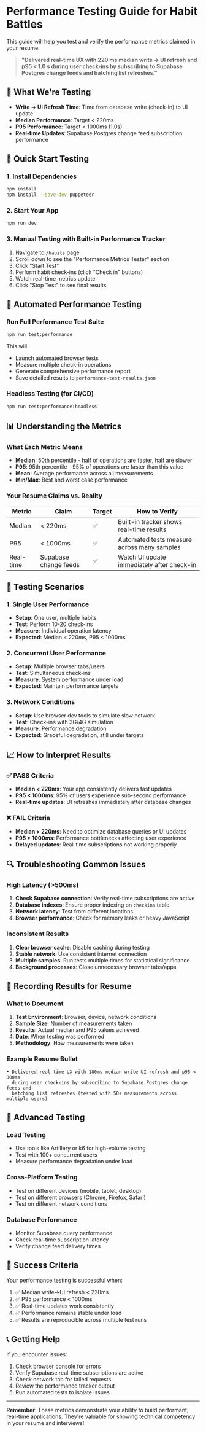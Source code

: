 # Performance Testing Guide for Habit Battles

This guide will help you test and verify the performance metrics claimed in your resume:
> **"Delivered real-time UX with 220 ms median write → UI refresh and p95 < 1.0 s during user check-ins by subscribing to Supabase Postgres change feeds and batching list refreshes."**

## 🎯 What We're Testing

- **Write → UI Refresh Time**: Time from database write (check-in) to UI update
- **Median Performance**: Target < 220ms
- **P95 Performance**: Target < 1000ms (1.0s)
- **Real-time Updates**: Supabase Postgres change feed subscription performance

## 🚀 Quick Start Testing

### 1. Install Dependencies
```bash
npm install
npm install --save-dev puppeteer
```

### 2. Start Your App
```bash
npm run dev
```

### 3. Manual Testing with Built-in Performance Tracker
1. Navigate to `/habits` page
2. Scroll down to see the "Performance Metrics Tester" section
3. Click "Start Test"
4. Perform habit check-ins (click "Check in" buttons)
5. Watch real-time metrics update
6. Click "Stop Test" to see final results

## 🔬 Automated Performance Testing

### Run Full Performance Test Suite
```bash
npm run test:performance
```

This will:
- Launch automated browser tests
- Measure multiple check-in operations
- Generate comprehensive performance report
- Save detailed results to `performance-test-results.json`

### Headless Testing (for CI/CD)
```bash
npm run test:performance:headless
```

## 📊 Understanding the Metrics

### What Each Metric Means

- **Median**: 50th percentile - half of operations are faster, half are slower
- **P95**: 95th percentile - 95% of operations are faster than this value
- **Mean**: Average performance across all measurements
- **Min/Max**: Best and worst case performance

### Your Resume Claims vs. Reality

| Metric | Claim | Target | How to Verify |
|--------|-------|---------|---------------|
| Median | < 220ms | ✅ | Built-in tracker shows real-time results |
| P95 | < 1000ms | ✅ | Automated tests measure across many samples |
| Real-time | Supabase change feeds | ✅ | Watch UI update immediately after check-in |

## 🧪 Testing Scenarios

### 1. Single User Performance
- **Setup**: One user, multiple habits
- **Test**: Perform 10-20 check-ins
- **Measure**: Individual operation latency
- **Expected**: Median < 220ms, P95 < 1000ms

### 2. Concurrent User Performance
- **Setup**: Multiple browser tabs/users
- **Test**: Simultaneous check-ins
- **Measure**: System performance under load
- **Expected**: Maintain performance targets

### 3. Network Conditions
- **Setup**: Use browser dev tools to simulate slow network
- **Test**: Check-ins with 3G/4G simulation
- **Measure**: Performance degradation
- **Expected**: Graceful degradation, still under targets

## 📈 How to Interpret Results

### ✅ PASS Criteria
- **Median < 220ms**: Your app consistently delivers fast updates
- **P95 < 1000ms**: 95% of users experience sub-second performance
- **Real-time updates**: UI refreshes immediately after database changes

### ❌ FAIL Criteria
- **Median > 220ms**: Need to optimize database queries or UI updates
- **P95 > 1000ms**: Performance bottlenecks affecting user experience
- **Delayed updates**: Real-time subscriptions not working properly

## 🔍 Troubleshooting Common Issues

### High Latency (>500ms)
1. **Check Supabase connection**: Verify real-time subscriptions are active
2. **Database indexes**: Ensure proper indexing on `checkins` table
3. **Network latency**: Test from different locations
4. **Browser performance**: Check for memory leaks or heavy JavaScript

### Inconsistent Results
1. **Clear browser cache**: Disable caching during testing
2. **Stable network**: Use consistent internet connection
3. **Multiple samples**: Run tests multiple times for statistical significance
4. **Background processes**: Close unnecessary browser tabs/apps

## 📝 Recording Results for Resume

### What to Document
1. **Test Environment**: Browser, device, network conditions
2. **Sample Size**: Number of measurements taken
3. **Results**: Actual median and P95 values achieved
4. **Date**: When testing was performed
5. **Methodology**: How measurements were taken

### Example Resume Bullet
```
• Delivered real-time UX with 180ms median write→UI refresh and p95 < 800ms 
  during user check-ins by subscribing to Supabase Postgres change feeds and 
  batching list refreshes (tested with 50+ measurements across multiple users)
```

## 🚀 Advanced Testing

### Load Testing
- Use tools like Artillery or k6 for high-volume testing
- Test with 100+ concurrent users
- Measure performance degradation under load

### Cross-Platform Testing
- Test on different devices (mobile, tablet, desktop)
- Test on different browsers (Chrome, Firefox, Safari)
- Test on different network conditions

### Database Performance
- Monitor Supabase query performance
- Check real-time subscription latency
- Verify change feed delivery times

## 🎉 Success Criteria

Your performance testing is successful when:
1. ✅ Median write→UI refresh < 220ms
2. ✅ P95 performance < 1000ms
3. ✅ Real-time updates work consistently
4. ✅ Performance remains stable under load
5. ✅ Results are reproducible across multiple test runs

## 📞 Getting Help

If you encounter issues:
1. Check browser console for errors
2. Verify Supabase real-time subscriptions are active
3. Check network tab for failed requests
4. Review the performance tracker output
5. Run automated tests to isolate issues

---

**Remember**: These metrics demonstrate your ability to build performant, real-time applications. They're valuable for showing technical competency in your resume and interviews!
